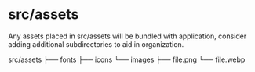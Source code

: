 # src/assets

Any assets placed in src/assets will be bundled with application, consider adding additional subdirectories to aid in organization.

src/assets
  ├── fonts
  ├── icons
  └── images
      ├── file.png
      └── file.webp


